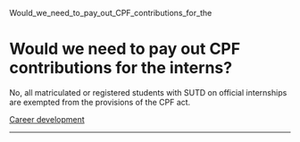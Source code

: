 Would_we_need_to_pay_out_CPF_contributions_for_the



Would we need to pay out CPF contributions for the interns?
===========================================================

No, all matriculated or registered students with SUTD on official internships are exempted from the provisions of the CPF act.

[Career development](https://www.sutd.edu.sg/tag/career-development/)

---


